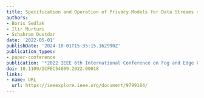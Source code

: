 ```yaml
---
title: Specification and Operation of Privacy Models for Data Streams on the Edge
authors:
- Boris Sedlak
- Ilir Murturi
- Schahram Dustdar
date: '2022-05-01'
publishDate: '2024-10-01T15:35:15.162990Z'
publication_types:
- paper-conference
publication: '*2022 IEEE 6th International Conference on Fog and Edge Computing (ICFEC)*'
doi: 10.1109/ICFEC54809.2022.00018
links:
- name: URL
  url: https://ieeexplore.ieee.org/document/9799184/
---
```

